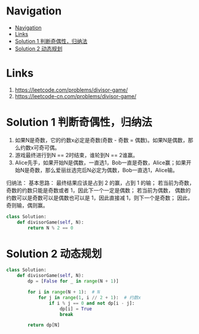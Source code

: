 # Navigation
- [Navigation](#navigation)
- [Links](#links)
- [Solution 1 判断奇偶性，归纳法](#solution-1-%e5%88%a4%e6%96%ad%e5%a5%87%e5%81%b6%e6%80%a7%e5%bd%92%e7%ba%b3%e6%b3%95)
- [Solution 2 动态规划](#solution-2-%e5%8a%a8%e6%80%81%e8%a7%84%e5%88%92)

# Links
1. https://leetcode.com/problems/divisor-game/
2. https://leetcode-cn.com/problems/divisor-game/


# Solution 1 判断奇偶性，归纳法
1. 如果N是奇数，它的约数x必定是奇数(奇数 - 奇数 = 偶数)。如果N是偶数，那么约数x可奇可偶。
2. 游戏最终进行到N == 2时结束，谁轮到N == 2谁赢。
3. Alice先手，如果开始N是偶数，一直选1，Bob一直是奇数，Alice赢；如果开始N是奇数，那么爱丽丝选完后N必定为偶数，Bob一直选1，Alice输。

归纳法：
基本思路：
最终结果应该是占到 2 的赢，占到 1 的输；
若当前为奇数，奇数的约数只能是奇数或者 1，因此下一个一定是偶数；
若当前为偶数， 偶数的约数可以是奇数可以是偶数也可以是 1，因此直接减 1，则下一个是奇数；
因此，奇则输，偶则赢。


```python
class Solution:
    def divisorGame(self, N):
        return N % 2 == 0
```

# Solution 2 动态规划
```python
class Solution:
    def divisorGame(self, N):
        dp = [False for _ in range(N + 1)]

        for i in range(N + 1):  # N
            for j in range(1, i // 2 + 1):  # 约数x
                if i % j == 0 and not dp[i - j]:
                    dp[i] = True
                    break

        return dp[N]
```